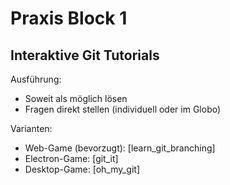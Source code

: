 Praxis Block 1
==============


Interaktive Git Tutorials
-------------------------

Ausführung:

* Soweit als möglich lösen
* Fragen direkt stellen (individuell oder im Globo)

Varianten:

* Web-Game (bevorzugt): [learn_git_branching]
* Electron-Game: [git_it]
* Desktop-Game: [oh_my_git]
